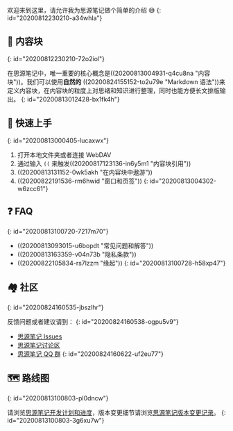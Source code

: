 欢迎来到这里，请允许我为思源笔记做个简单的介绍 😅
{: id="20200812230210-a34whla"}

## 🧱 内容块
{: id="20200812230210-72o2iol"}

在思源笔记中，唯一重要的核心概念是((20200813004931-q4cu8na "内容块"))。我们可以使用**自然的** ((20200824155152-to2u79e "Markdown 语法"))来定义内容块，在内容块的粒度上对思绪和知识进行整理，同时也能方便长文排版输出。
{: id="20200813012428-bx1fk4h"}

## 🔮 快速上手
{: id="20200813000405-lucaxwx"}

1. 打开本地文件夹或者连接 WebDAV
2. 通过输入 `((` 来触发((20200817123136-in6y5m1 "内容块引用"))
3. ((20200813131152-0wk5akh "在内容块中遨游"))
4. ((20200822191536-rm6hwid "窗口和页签"))
{: id="20200813004302-w6zcc61"}

## ❓ FAQ
{: id="20200813100720-7217m70"}

* ((20200813093015-u6bopdt "常见问题和解答"))
* ((20200813163359-v04n73b "隐私条款"))
* ((20200822105834-rs7lzzm "缘起"))
{: id="20200813100728-h58xp47"}

## 🏘️ 社区
{: id="20200824160535-jbszlhr"}

反馈问题或者建议请到：
{: id="20200824160538-ogpu5v9"}

* [思源笔记 Issues](https://github.com/siyuan-note/siyuan/issues)
* [思源笔记讨论区](https://ld246.com/tag/siyuan)
* [思源笔记 QQ 群](https://jq.qq.com/?_wv=1027&k=brIyNm7y)
{: id="20200824160622-uf2eu77"}

## 🗺️ 路线图
{: id="20200813100803-pl0dncw"}

请浏览[思源笔记开发计划和进度](https://github.com/siyuan-note/siyuan/projects/1)，版本变更细节请浏览[思源笔记版本变更记录](https://github.com/siyuan-note/siyuan/blob/master/CHANGE_LOGS.md)。
{: id="20200813100803-3g6xu7w"}
